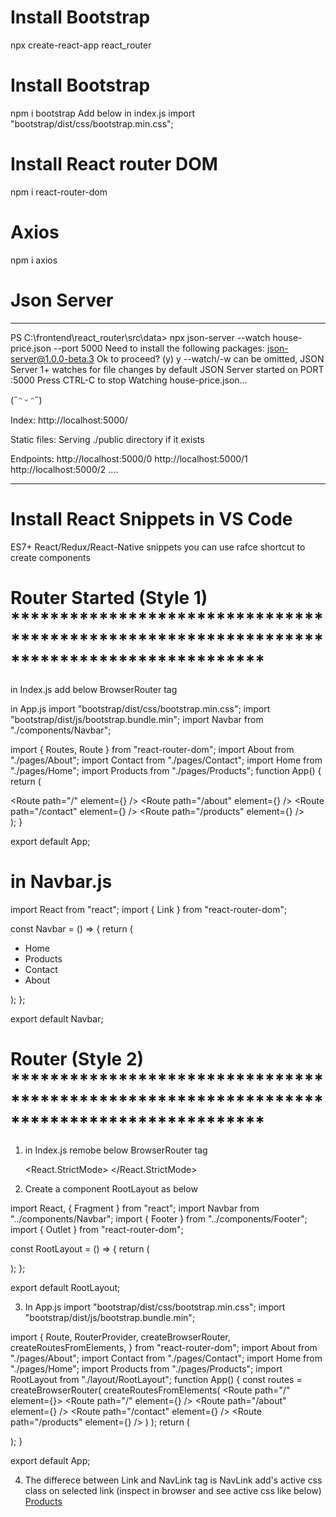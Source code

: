 
# Install Bootstrap

npx create-react-app react_router

# Install Bootstrap

npm i bootstrap
Add below in index.js
import "bootstrap/dist/css/bootstrap.min.css";

# Install React router DOM

npm i react-router-dom

# Axios
 npm i axios

# Json Server
***********************************************************************************************************************************************
PS C:\frontend\react_router\src\data> npx json-server --watch house-price.json --port 5000
Need to install the following packages:
json-server@1.0.0-beta.3
Ok to proceed? (y) y
--watch/-w can be omitted, JSON Server 1+ watches for file changes by default
JSON Server started on PORT :5000
Press CTRL-C to stop
Watching house-price.json...

(˶ᵔ ᵕ ᵔ˶)

Index:
http://localhost:5000/

Static files:
Serving ./public directory if it exists

Endpoints:
http://localhost:5000/0
http://localhost:5000/1
http://localhost:5000/2
....

***********************************************************************************************************************************************

# Install React Snippets in VS Code

ES7+ React/Redux/React-Native snippets
you can use rafce shortcut to create components

# Router Started (Style 1) ******************************************************************************************

in Index.js add below BrowserRouter tag

<BrowserRouter>
    <React.StrictMode>
      <App />
    </React.StrictMode>
</BrowserRouter>

in App.js
import "bootstrap/dist/css/bootstrap.min.css";
import "bootstrap/dist/js/bootstrap.bundle.min";
import Navbar from "./components/Navbar";

import { Routes, Route } from "react-router-dom";
import About from "./pages/About";
import Contact from "./pages/Contact";
import Home from "./pages/Home";
import Products from "./pages/Products";
function App() {
  return (
    <div className="container-fluid">
      <Navbar />
      <Routes>
        <Route path="/" element={<Home />} />
        <Route path="/about" element={<About />} />
        <Route path="/contact" element={<Contact />} />
        <Route path="/products" element={<Products />} />
      </Routes>
    </div>
  );
}

export default App;

# in Navbar.js
import React from "react";
import { Link } from "react-router-dom";

const Navbar = () => {
  return (
    <div>
      <nav className="navbar navbar-expand-lg bg-body-tertiary">
        <div className="container-fluid">
          <div className="collapse navbar-collapse" id="navbarNav">
            <ul className="navbar-nav">
            <li className="nav-item"><Link to="/"  className="nav-link active" aria-current="page">Home</Link></li>
            <li className="nav-item"><Link to="/products" className="nav-link active" aria-current="page">Products</Link></li>
            <li className="nav-item"><Link to="/contact" className="nav-link active" aria-current="page">Contact</Link></li>
            <li className="nav-item"><Link to="/about" className="nav-link active" aria-current="page">About</Link></li>
            </ul>
          </div>
        </div>
      </nav>
    </div>
  );
};

export default Navbar;

# Router (Style 2) ******************************************************************************************

1) in Index.js remobe below BrowserRouter tag


    <React.StrictMode>
      <App />
    </React.StrictMode>

2) Create a component RootLayout as below

import React, { Fragment } from "react";
import Navbar from "../components/Navbar";
import { Footer } from "../components/Footer";
import { Outlet } from "react-router-dom";

const RootLayout = () => {
  return (
    <Fragment>
      <Navbar />
      <div class="container-fluid">
        <Outlet/>
      </div>
      <Footer />
    </Fragment>
  );
};

export default RootLayout;

3) In App.js
import "bootstrap/dist/css/bootstrap.min.css";
import "bootstrap/dist/js/bootstrap.bundle.min";

import {
  Route,
  RouterProvider,
  createBrowserRouter,
  createRoutesFromElements,
} from "react-router-dom";
import About from "./pages/About";
import Contact from "./pages/Contact";
import Home from "./pages/Home";
import Products from "./pages/Products";
import RootLayout from "./layout/RootLayout";
function App() {
  const routes = createBrowserRouter(
    createRoutesFromElements(
      <Route path="/" element={<RootLayout />}>
        <Route path="/" element={<Home />} />
        <Route path="/about" element={<About />} />
        <Route path="/contact" element={<Contact />} />
        <Route path="/products" element={<Products />} />
      </Route>
    )
  );
  return (
    <div className="container-fluid">
      <RouterProvider router={routes} />
    </div>
  );
}

export default App;

4) The differece between Link and NavLink tag is NavLink add's active css class on selected link (inspect in browser and see active css like below)
    <a class="nav-link active" href="/products">Products</a>
